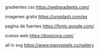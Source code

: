 gradientes css
https://webgradients.com/

imagenes gratis
https://unsplash.com/es

pagina de fuentes
https://fonts.google.com/

iconos web
https://boxicons.com/

all in svg
https://www.manypixels.co/gallery